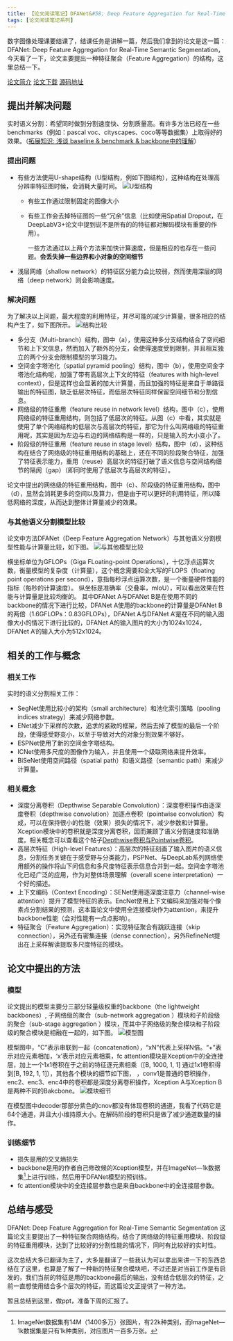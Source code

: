 ```yaml
---
title: 【论文阅读笔记】DFANet&#58; Deep Feature Aggregation for Real-Time Semantic Segmentation
tags: [论文阅读笔记系列]
---
```


数字图像处理课要结课了，结课任务是讲解一篇，然后我们拿到的论文是这一篇：DFANet: Deep Feature Aggregation for Real-Time Semantic Segmentation，今天看了一下，论文主要提出一种特征聚合（Feature Aggregation）的结构，这里总结一下。

[论文简介](https://arxiv.org/abs/1904.02216)
[论文下载](https://arxiv.org/pdf/1904.02216)
[源码地址](https://github.com/huaifeng1993/DFANet)

<!--more-->

## 提出并解决问题
实时语义分割：希望同时做到分割速度快、分割质量高。有许多方法已经在一些benchmarks（例如：pascal voc、cityscapes、coco等等数据集）上取得好的效果。（[拓展知识: 浅谈 baseline & benchmark & backbone中的理解](https://zhuanlan.zhihu.com/p/129872257)）
### 提出问题
- 有些方法使用U-shape结构（U型结构，例如下图结构），这种结构在处理高分辨率特征图时候，会消耗大量时间。
![U型结构](/assets/images/2020/20200605/u-shape.png)
  - 有些工作通过限制固定的图像大小
  - 有些工作会去掉特征图的一些“冗余”信息（比如使用Spatial Dropout，在DeepLabV3+论文中提到说不是所有的的特征都对解码模块有重要的作用）。

    一些方法通过以上两个方法来加快计算速度，但是相应的也存在一些问题。**会丢失掉一些边界和小对象的空间细节**

- 浅层网络（shallow network）的特征区分能力会比较弱，然而使用深层的网络（deep network）则会影响速度。

### 解决问题
为了解决以上问题，最大程度的利用特征，并尽可能的减少计算量，很多相应的结构产生了，如下图所示。
![结构比较](/assets/images/2020/20200605/structure-comparison.png)

- 多分支（Multi-branch）结构，图中（a），使用这种多分支结构结合了空间细节和上下文信息，然而加入了额外的分支，会使得速度受到限制，并且相互独立的两个分支会限制模型的学习能力。
- 空间金字塔池化（spatial pyramid pooling）结构，图中（b），使用空间金字塔池化结构呢，加强了带有高层次上下文的特征（features with high-level context），但是这样也会显著的加大计算量，而且加强的特征是来自于单路径输出的特征图，缺乏低层次特征，而低层次特征同样保留空间细节和分割信息。
- 网络级的特征重用（feature reuse in network level）结构，图中（c），使用网络级的特征重用结构，则包括了低层次的特征。从图（c）中看，其实就是使用了单个网络结构的低层次与高层次的特征，那它为什么叫网络级的特征重用呢，其实是因为左边与右边的网络结构是一样的，只是输入的大小变小了。
- 阶段级的特征重用（feature reuse in stage level）结构，图中（d），这种结构在结合了网络级的特征重用结构的基础上，还在不同的阶段聚合特征，加强了特征表示能力，重用（reuse）高层次的特征打破了语义信息与空间结构细节的隔阂（gap）（即同时使用了低层次与高层次的特征）。

论文中提出的网络级的特征重用结构，图中（c）、阶段级的特征重用结构，图中（d），显然会消耗更多的空间以及算力，但是由于可以更好的利用特征，所以降低网络的深度，从而达到整体计算量减少的效果。

### 与其他语义分割模型比较
论文中方法DFANet（Deep Feature Aggregation Network）与其他语义分割模型性能与计算量比较，如下图。
![与其他模型比较](/assets/images/2020/20200605/result-compare.png)

横坐标单位为GFLOPs（Giga FLoating-point Operations），十亿浮点运算次数，衡量模型的复杂度（计算量），这个概念需要和全大写的FLOPS（floating point operations per second），意指每秒浮点运算次数，是一个衡量硬件性能的指标（每秒的计算速度）。
纵坐标是准确率（交叠率，mIoU），可以看出效果在性能与计算量是比较均衡的。
其中DFANet A与DFANet B是在使用不同的backbone的情况下进行比较，DFANet A使用的backbone的计算量是DFANet B的两倍（1.6GFLOPs：0.83GFLOPs），DFANet A与DFANet A‘是在不同的输入图像大小的情况下进行比较的，DFANet A的输入图片的大小为1024x1024，DFANet A‘的输入大小为512x1024。

## 相关的工作与概念
### 相关工作
实时的语义分割相关工作：
- SegNet使用比较小的架构（small architecture）和池化索引策略（pooling indices strategy）来减少网络参数。
- ENet减少下采样的次数，追求的紧致的框架，然后去掉了模型的最后一个阶段，使得感受野变小，以至于导致对大的对象分割效果不够好。
- ESPNet使用了新的空间金字塔结构。
- ICNet使用多尺度的图像作为输入，并且使用一个级联网络来提升效率。
- BiSeNet使用空间路径（spatial path）和语义路径（semantic
path）来减少计算量。
### 相关概念
- 深度分离卷积（Depthwise Separable Convolution）：深度卷积操作由逐深度卷积（depthwise convolution）加逐点卷积（pointwise convolution）构成，可以在保持很小的性能（效果）损失的情况下，减少参数和计算量。Xception模块中的卷积就是深度分离卷积，因而兼顾了语义分割速度和准确度。相关概念可以查看这个帖子[Depthwise卷积与Pointwise卷积](https://zhuanlan.zhihu.com/p/80041030)。
- 高层次特征（High-level Features）：高层次的特征刻画了输入图片的语义信息，分割任务关键在于感受野与分类能力，PSPNet、与DeepLab系列网络使用额外的操作将山下问信息和多尺度特征表示信息合并到一起。空间金字塔池化已经广泛的应用，作为对整体场景理解（overall scene interpretation）一个好的描述。
- 上下文编码（Context Encoding）：SENet使用逐深度注意力（channel-wise attention）提升了模型特征的表示。EncNet使用上下文编码来加强对每个像素点分割结果的预测，这本篇论文中使用全连接模块作为attention，来提升backbone性能（会对性能有一点点影响）。
- 特征聚合（Feature Aggregation）：实现特征聚合有跳跃连接（skip connection），另外还有密集连接（dense connection），另外RefineNet提出在上采样解读提取多尺度特征的模块。

## 论文中提出的方法

### 模型
论文提出的模型主要分三部分轻量级权重的backbone（the lightweight backbones）, 子网络级的聚合（sub-network aggregation ）模块和子阶段级的聚合（sub-stage aggregation ）模块，而其中子网络级的聚合模块和子阶段级的聚合模块是相融在一起的，如下图。
![模型图](/assets/images/2020/20200605/model.png)

模型图中，“C”表示串联到一起（concatenation），“xN”代表上采样N倍。“+”表示对应元素相加，‘x’表示对应元素相乘，fc attention模块是Xception中的全连接层，加上一个1x1卷积在于之前的特征逐元素相乘（[B, 1000, 1, 1] 通过1x1卷积得到[B, 192, 1, 1]），其他各个模块的细节如下图，
，conv1是普通的卷积操作，enc2、enc3、enc4中的卷积都是深度分离卷积操作，Xception A与Xception B是两种不同的Bakcbone。
![模块细节](/assets/images/2020/20200605/module-details.png)

在模型图中decoder那部分紫色的cnov都没有体现卷积的通道，我看了代码它是64个通道，并且大小维持原大小。在解码阶段的卷积只是做了减少通道数量的操作。

### 训练细节
- 损失是用的交叉熵损失
- backbone是用的作者自己修改候的Xception模型，并在ImageNet—1k数据集[^ImageNet—1k]上进行训练，然后用于DFANet模型的预训练。
- fc attention模块中的全连接层参数也是来自backbone中的全连接层参数。

## 总结与感受
DFANet: Deep Feature Aggregation for Real-Time Semantic Segmentation 这篇论文主要提出了一种特征聚合网络结构，结合了网络级的特征重用模块、阶段级的特征重用模块，达到了比较好的分割性能的情况下，同时有比较好的实时性。

这次总结大多已翻译为主了，大多是翻译了一些我认为可以拿出来讲一下的东西总结在了这里，也算是了解了一种新的特征聚合模块吧，不过还是对当前工作是有启发的，我们当前的特征是用的backbone最后的输出，没有结合低层次的特征，之前一直想使用结合多个层次的特征，而这篇论文正提供了一种方法。

暂且总结到这里，做ppt，准备下周的汇报了。

[^ImageNet—1k]: ImageNet数据集有14M（1400多万）张图片，有22k种类别，而ImageNet—1k数据集是只有1k种类别，对应图片一百多万张。